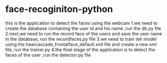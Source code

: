 # face-recoginiton-python
this is the application to detect the faces using the webcam
1.we need to create the database containing the user id and his name ,run the db.py file
2.next,we need to run the record face of the users and save the user name in the database, run the recordfaces.py file
3.we need to train teh model using the haarcascade_frontalface_default.xml file and create a new xml file, run the trainer.py
4.the final stage of the application is to detect the faces of the user ,run the detector.py file 
